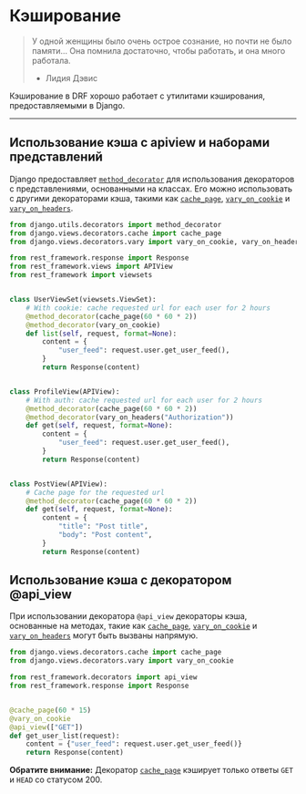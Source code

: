 <!-- TRANSLATED by md-translate -->
# Кэширование

> У одной женщины было очень острое сознание, но почти не было памяти... Она помнила достаточно, чтобы работать, и она много работала.
>
> * Лидия Дэвис

Кэширование в DRF хорошо работает с утилитами кэширования, предоставляемыми в Django.

---

## Использование кэша с apiview и наборами представлений

Django предоставляет [`method_decorator`](https://docs.djangoproject.com/en/stable/topics/class-based-views/intro/#decorating-the-class) для использования декораторов с представлениями, основанными на классах. Его можно использовать с другими декораторами кэша, такими как [`cache_page`](https://docs.djangoproject.com/en/stable/topics/cache/#the-per-view-cache), [`vary_on_cookie`](https://docs.djangoproject.com/en/stable/topics/http/decorators/#django.views.decorators.vary.vary_on_cookie) и [`vary_on_headers`](https://docs.djangoproject.com/en/stable/topics/http/decorators/#django.views.decorators.vary.vary_on_headers).

```python
from django.utils.decorators import method_decorator
from django.views.decorators.cache import cache_page
from django.views.decorators.vary import vary_on_cookie, vary_on_headers

from rest_framework.response import Response
from rest_framework.views import APIView
from rest_framework import viewsets


class UserViewSet(viewsets.ViewSet):
    # With cookie: cache requested url for each user for 2 hours
    @method_decorator(cache_page(60 * 60 * 2))
    @method_decorator(vary_on_cookie)
    def list(self, request, format=None):
        content = {
            "user_feed": request.user.get_user_feed(),
        }
        return Response(content)


class ProfileView(APIView):
    # With auth: cache requested url for each user for 2 hours
    @method_decorator(cache_page(60 * 60 * 2))
    @method_decorator(vary_on_headers("Authorization"))
    def get(self, request, format=None):
        content = {
            "user_feed": request.user.get_user_feed(),
        }
        return Response(content)


class PostView(APIView):
    # Cache page for the requested url
    @method_decorator(cache_page(60 * 60 * 2))
    def get(self, request, format=None):
        content = {
            "title": "Post title",
            "body": "Post content",
        }
        return Response(content)
```

## Использование кэша с декоратором @api_view

При использовании декоратора `@api_view` декораторы кэша, основанные на методах, такие как [`cache_page`](https://docs.djangoproject.com/en/stable/topics/cache/#the-per-view-cache), [`vary_on_cookie`](https://docs.djangoproject.com/en/stable/topics/http/decorators/#django.views.decorators.vary.vary_on_cookie) и [`vary_on_headers`](https://docs.djangoproject.com/en/stable/topics/http/decorators/#django.views.decorators.vary.vary_on_headers) могут быть вызваны напрямую.

```python
from django.views.decorators.cache import cache_page
from django.views.decorators.vary import vary_on_cookie

from rest_framework.decorators import api_view
from rest_framework.response import Response


@cache_page(60 * 15)
@vary_on_cookie
@api_view(["GET"])
def get_user_list(request):
    content = {"user_feed": request.user.get_user_feed()}
    return Response(content)
```

**Обратите внимание:** Декоратор [`cache_page`](https://docs.djangoproject.com/en/stable/topics/cache/#the-per-view-cache) кэширует только ответы `GET` и `HEAD` со статусом 200.
